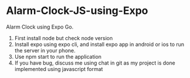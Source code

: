 # Alarm-Clock-JS-using-Expo
Alarm Clock using Expo Go. 
1. First install node but check node version
2. Install expo using expo cli, and install expo app in android or ios to run the server in your phone.
3. Use npm start to run the application
4. If you have bug, discuss me using chat in git as my project is done implemented using javascript format
